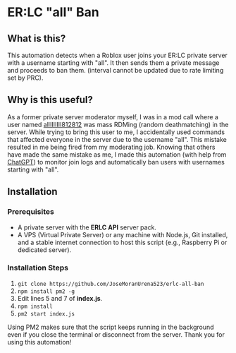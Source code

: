 # ER:LC "all" Ban

## What is this?
This automation detects when a Roblox user joins your ER:LC private server with a username starting with "all". It then sends them a private message and proceeds to ban them. (interval cannot be updated due to rate limiting set by PRC).

## Why is this useful?
As a former private server moderator myself, I was in a mod call where a user named [allIIIIIII812812](https://www.roblox.com/users/6233238877/profile) was mass RDMing (random deathmatching) in the server. While trying to bring this user to me, I accidentally used commands that affected everyone in the server due to the username "all". This mistake resulted in me being fired from my moderating job. Knowing that others have made the same mistake as me, I made this automation (with help from [ChatGPT](https://chatgpt.com/)) to monitor join logs and automatically ban users with usernames starting with "all".

## Installation
### Prerequisites
- A private server with the **ERLC API** server pack.
- A VPS (Virtual Private Server) or any machine with Node.js, Git installed, and a stable internet connection to host this script (e.g., Raspberry Pi or dedicated server).

### Installation Steps
1. `git clone https://github.com/JoseMoranUrena523/erlc-all-ban`
2. `npm install pm2 -g`
3. Edit lines 5 and 7 of **index.js**.
4. `npm install`
5. `pm2 start index.js`

Using PM2 makes sure that the script keeps running in the background even if you close the terminal or disconnect from the server. Thank you for using this automation!
